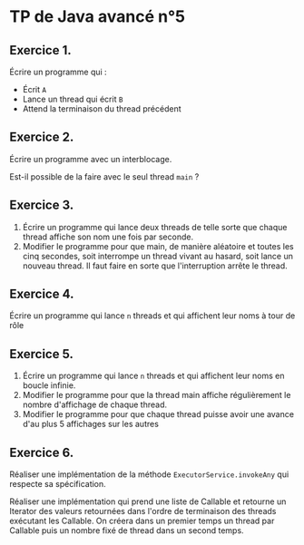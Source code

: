 TP de Java avancé n°5
=====================

Exercice 1.
-----------

Écrire un programme qui :

- Écrit `A`
- Lance un thread qui écrit `B`
- Attend la terminaison du thread précédent

Exercice 2.
-----------

Écrire un programme avec un interblocage.

Est-il possible de la faire avec le seul thread `main` ?

Exercice 3.
-----------

1. Écrire un programme qui lance deux threads de telle sorte que chaque thread affiche son nom une fois par seconde.
2. Modifier le programme pour que main, de manière aléatoire et toutes les cinq secondes, soit interrompe un thread vivant au hasard, soit lance un nouveau thread. Il faut faire en sorte que l'interruption arrête le thread.

Exercice 4.
-----------

Écrire un programme qui lance `n` threads et qui affichent leur noms à tour de rôle

Exercice 5.
-----------
1. Écrire un programme qui lance `n` threads et qui affichent leur noms en boucle infinie.
2. Modifier le programme pour que la thread main affiche régulièrement le nombre d'affichage de chaque thread.
3. Modifier le programme pour que chaque thread puisse avoir une avance d'au plus 5 affichages sur les autres

Exercice 6.
-----------

Réaliser une implémentation de la méthode `ExecutorService.invokeAny` qui respecte sa spécification.

Réaliser une implémentation qui prend une liste de Callable<T> et retourne un Iterator<T> des valeurs retournées dans l'ordre de terminaison des threads exécutant les Callable. On créera dans un premier temps un thread par Callable puis un nombre fixé de thread dans un second temps.






